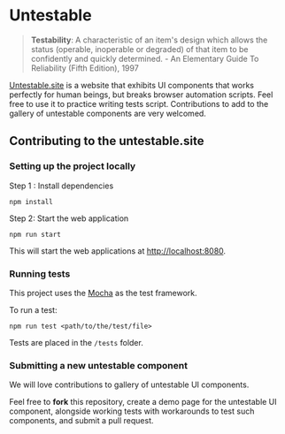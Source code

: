 # Untestable

> **Testability**: A characteristic of an item's design which allows the status (operable, inoperable or degraded) of that item to be confidently and quickly determined. - An Elementary Guide To Reliability (Fifth Edition), 1997

[Untestable.site](https://untestable.site) is a website that exhibits UI components that works perfectly for human beings, but breaks browser automation scripts. Feel free to use it to practice writing tests script. Contributions to add to the gallery of untestable components are very welcomed.

## Contributing to the untestable.site

### Setting up the project locally

Step 1 : Install dependencies
```
npm install
```

Step 2: Start the web application
```
npm run start
```

This will start the web applications at [http://localhost:8080](http://localhost:8080).

### Running tests

This project uses the [Mocha](https://mochajs.org/) as the test framework.

To run a test:
```
npm run test <path/to/the/test/file>
```

Tests are placed in the `/tests` folder.

### Submitting a new untestable component

We will love contributions to gallery of untestable UI components.

Feel free to **fork** this repository, create a demo page for the untestable UI component, alongside working tests with workarounds to test such components, and submit a pull request.
